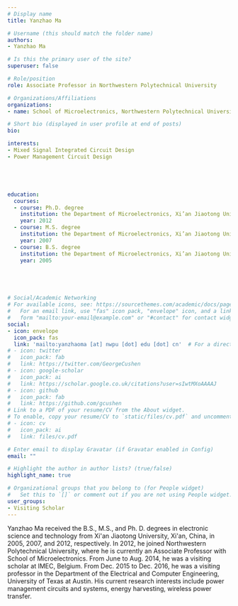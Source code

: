 ```yaml
---
# Display name
title: Yanzhao Ma

# Username (this should match the folder name)
authors:
- Yanzhao Ma

# Is this the primary user of the site?
superuser: false

# Role/position
role: Associate Professor in Northwestern Polytechnical University

# Organizations/Affiliations
organizations:
- name: School of Microelectronics, Northwestern Polytechnical University

# Short bio (displayed in user profile at end of posts)
bio: 

interests:
- Mixed Signal Integrated Circuit Design
- Power Management Circuit Design





education:
  courses:
  - course: Ph.D. degree
    institution: the Department of Microelectronics, Xi’an Jiaotong University, Xi’an, China
    year: 2012
  - course: M.S. degree
    institution: the Department of Microelectronics, Xi’an Jiaotong University, Xi’an, China
    year: 2007
  - course: B.S. degree
    institution: the Department of Microelectronics, Xi’an Jiaotong University, Xi’an, China
    year: 2005





# Social/Academic Networking
# For available icons, see: https://sourcethemes.com/academic/docs/page-builder/#icons
#   For an email link, use "fas" icon pack, "envelope" icon, and a link in the
#   form "mailto:your-email@example.com" or "#contact" for contact widget.
social:
- icon: envelope
  icon_pack: fas
  link: 'mailto:yanzhaoma [at] nwpu [dot] edu [dot] cn'  # For a direct email link, use "mailto:test@example.org".
# - icon: twitter
#   icon_pack: fab
#   link: https://twitter.com/GeorgeCushen
# - icon: google-scholar
#   icon_pack: ai
#   link: https://scholar.google.co.uk/citations?user=sIwtMXoAAAAJ
# - icon: github
#   icon_pack: fab
#   link: https://github.com/gcushen
# Link to a PDF of your resume/CV from the About widget.
# To enable, copy your resume/CV to `static/files/cv.pdf` and uncomment the lines below.
# - icon: cv
#   icon_pack: ai
#   link: files/cv.pdf

# Enter email to display Gravatar (if Gravatar enabled in Config)
email: ""

# Highlight the author in author lists? (true/false)
highlight_name: true

# Organizational groups that you belong to (for People widget)
#   Set this to `[]` or comment out if you are not using People widget.
user_groups:
- Visiting Scholar
---
```


Yanzhao Ma received the B.S., M.S., and Ph. D. degrees in electronic science and technology from Xi'an Jiaotong University, Xi'an, China, in 2005, 2007, and 2012, respectively. In 2012, he joined Northwestern Polytechnical University, where he is currently an Associate Professor with School of Microelectronics. From June to Aug. 2014, he was a visiting scholar at IMEC, Belgium. From Dec. 2015 to Dec. 2016, he was a visiting professor in the Department of the Electrical and Computer Engineering, University of Texas at Austin. His current research interests include power management circuits and systems, energy harvesting, wireless power transfer.
